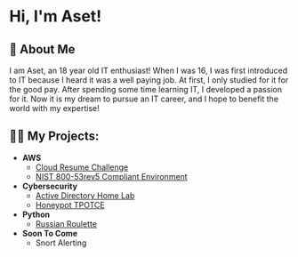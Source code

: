 <h1>Hi, I'm Aset!<br/></h1>

<h2>🙂 About Me</h2>
I am Aset, an 18 year old IT enthusiast! When I was 16, I was first introduced to IT because I heard it was a well paying job. At first, I only studied for it for the good pay. After spending some time learning IT, I developed a passion for it. Now it is my dream to pursue an IT career, and I hope to benefit the world with my expertise!

<h2>👨‍💻 My Projects:</h2>

- <b>AWS</b>
  - [Cloud Resume Challenge](https://github.com/vvgeneral/cloud-resume-challenge)
  - [NIST 800-53rev5 Compliant Environment](https://github.com/vvgeneral/AWS-Control-Design-Workshop)
- <b>Cybersecurity</b>
  - [Active Directory Home Lab](https://github.com/vvgeneral/ADHomeLab)
  - [Honeypot TPOTCE](https://github.com/vvgeneral/AWS-Honeypot)
- <b>Python</b>
  - [Russian Roulette](https://github.com/vvgeneral/pythonprojectrr)
- <b>Soon To Come</b>
  - Snort Alerting


